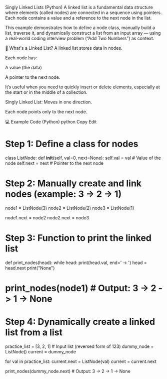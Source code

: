 Singly Linked Lists (Python)
A linked list is a fundamental data structure where elements (called nodes) are connected in a sequence using pointers. Each node contains a value and a reference to the next node in the list.

This example demonstrates how to define a node class, manually build a list, traverse it, and dynamically construct a list from an input array — using a real-world coding interview problem (“Add Two Numbers”) as context.

📘 What's a Linked List?
A linked list stores data in nodes.

Each node has:

A value (the data)

A pointer to the next node.

It’s useful when you need to quickly insert or delete elements, especially at the start or in the middle of a collection.

Singly Linked List:
Moves in one direction.

Each node points only to the next node.

💻 Example Code (Python)
python
Copy
Edit
# Step 1: Define a class for nodes
class ListNode:
    def __init__(self, val=0, next=None):
        self.val = val        # Value of the node
        self.next = next      # Pointer to the next node

# Step 2: Manually create and link nodes (example: 3 -> 2 -> 1)
node1 = ListNode(3)
node2 = ListNode(2)
node3 = ListNode(1)

node1.next = node2
node2.next = node3

# Step 3: Function to print the linked list
def print_nodes(head):
    while head:
        print(head.val, end=' -> ')
        head = head.next
    print("None")

# print_nodes(node1)  # Output: 3 -> 2 -> 1 -> None

# Step 4: Dynamically create a linked list from a list
practice_list = [3, 2, 1]  # Input list (reversed form of 123)
dummy_node = ListNode()
current = dummy_node

for val in practice_list:
    current.next = ListNode(val)
    current = current.next

print_nodes(dummy_node.next)  # Output: 3 -> 2 -> 1 -> None
